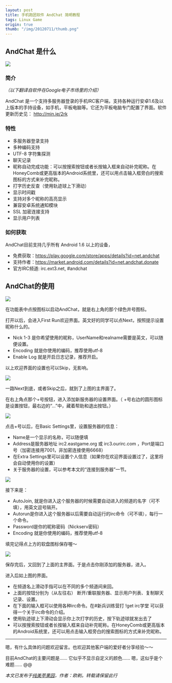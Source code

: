 ```yaml
---
layout: post
title: 手机跑团软件 AndChat 简明教程
tags: Linux Game
origin: true
thumb: "/img/20120711/thumb.png"
---
```


## AndChat 是什么

<img src="{{site.cdn}}/img/20120711/001.png" />

### 简介

_（以下翻译自软件在Google电子市场里的介绍）_

AndChat 是一个支持多服务器登录的手机IRC客户端，支持各种运行安卓1.6及以上版本的手持设备，如手机，平板电脑等。它还为平板电脑专门配置了界面。软件更新历史见： http://min.ie/2rk

### 特性
* 多服务器登录支持
* 多种编码支持
* UTF-8 字符集探测
* 聊天记录
* 昵称自动完成功能：可以按搜索按钮或者长按输入框来自动补完昵称。在HoneyComb或更高版本的Android系统里，还可以用点击输入框旁白的搜索图标的方式来补完昵称。
* 打字历史反查（使用轨迹球上下滑动）
* 显示时间戳
* 支持对多个昵称的高亮显示
* 兼容安卓系统通知模块
* SSL 加密连接支持
* 显示用户列表

### 如何获取
AndChat目前支持几乎所有 Android 1.6 以上的设备，
* 免费获取：https://play.google.com/store/apps/details?id=net.andchat
* 支持作者：https://market.android.com/details?id=net.andchat.donate
* 官方IRC频道: irc.ext3.net, #andchat

## AndChat的使用

<img src="{{site.cdn}}/img/20120711/002.png" />

在功能表中点按图标以启动AndChat，就是右上角的那个绿色井号图标。

打开以后，会进入First Run欢迎界面。英文好的同学可以点Next，按照提示设置昵称什么的。

* Nick 1-3 是你希望使用的昵称，UserName和realname需要是英文，可以随便设置。
* Encoding 就是你使用的编码，推荐使用utf-8
* Enable Log 就是开启日志记录，推荐开启。

以上欢迎界面的设置也可以Skip，无影响。

<img src="{{site.cdn}}/img/20120711/003.png" />

一路Next到底，或者Skip之后，就到了上图的主界面了。

在右上角点那个+号按钮，进入添加新服务器的设置界面。（ +号右边的圆形图标是设置按钮，最右边的“...”中，藏着帮助和退出按钮。）

<img src="{{site.cdn}}/img/20120711/004.png" />

点击+号以后，在Basic Settings里，设置服务器的信息：
* Name是一个显示的名称，可以随便填
* Address是服务器地址 irc2.eastgame.org 或 irc3.ourirc.com ，Port是端口号（加密连接用7001，非加密连接使用6668）
* 在Extra Settings里可以设置个人信息（如果你在欢迎界面设置过了，这里将会自动使用你的设置）
* 关于服务器的设置，可以参考本文的“连接到服务器”一节。

<img src="{{site.cdn}}/img/20120711/005.png" />

接下来是：
* AutoJoin, 就是你进入这个服务器的时候需要自动进入的频道的名字（可不填），用英文逗号隔开。
* Autorun是你进入这个服务器以后需要自动运行的irc命令（可不填），每行一个命令。
* Password是你的昵称密码（Nickserv密码）
* Encoding 就是你使用的编码，推荐使用utf-8

填完记得点上方的软盘图标保存喔～

<img src="{{site.cdn}}/img/20120711/006.png" />

保存完后，又回到了上面的主界面。于是点击你刚添加的服务器，进入。

进入后如上图的界面。

* 在频道名上滑动手指可以在不同的多个频道间来回。
* 上面的按钮分别为（从左往右） 断开/重联服务器、显示用户列表、复制聊天记录、设置。
* 在下面的输入框可以使用各种irc命令。在#新兵训练营打 !get irc学堂 可以获得一个关于irc命令的介绍。
* 使用轨迹球上下滑动会显示你上次打字的历史，按下轨迹球就发出去了
* 可以按搜索按钮或者长按输入框来自动补完昵称。在HoneyComb或更高版本的Android系统里，还可以用点击输入框旁白的搜索图标的方式来补完昵称。

<hr>

嗯，有什么具体的问题欢迎留言。也欢迎其他客户端的爱好者分享经验～～

目前AndChat的主要问题是…… 它似乎不显示自定义的颜色…… 嗯，这似乎是个难题…… @@

_本文已发布于[纯美苹果园](http://www.goddessfantasy.net/bbs/index.php?topic=49557.msg449509#msg449509)，作者：欧剃。转载请保留此行_
